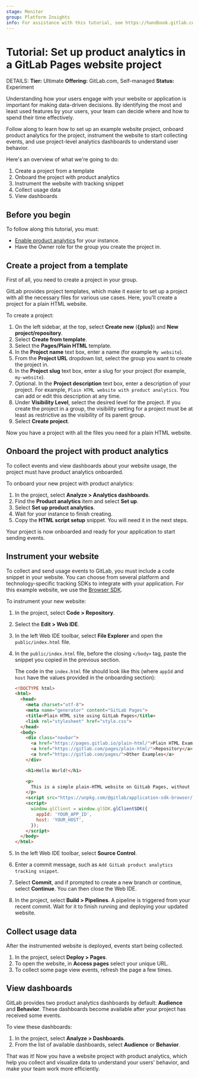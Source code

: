 ```yaml
---
stage: Monitor
group: Platform Insights
info: For assistance with this tutorial, see https://handbook.gitlab.com/handbook/product/ux/technical-writing/#assignments-to-other-projects-and-subjects.
---
```


# Tutorial: Set up product analytics in a GitLab Pages website project

DETAILS:
**Tier:** Ultimate
**Offering:** GitLab.com, Self-managed
**Status:** Experiment

Understanding how your users engage with your website or application is important for making data-driven decisions.
By identifying the most and least used features by your users, your team can decide where and how to spend their time effectively.

Follow along to learn how to set up an example website project, onboard product analytics for the project, instrument the website to start collecting events,
and use project-level analytics dashboards to understand user behavior.

Here's an overview of what we're going to do:

1. Create a project from a template
1. Onboard the project with product analytics
1. Instrument the website with tracking snippet
1. Collect usage data
1. View dashboards

## Before you begin

To follow along this tutorial, you must:

- [Enable product analytics](../../operations/product_analytics/index.md#enable-product-analytics) for your instance.
- Have the Owner role for the group you create the project in.

## Create a project from a template

First of all, you need to create a project in your group.

GitLab provides project templates,
which make it easier to set up a project with all the necessary files for various use cases.
Here, you'll create a project for a plain HTML website.

To create a project:

1. On the left sidebar, at the top, select **Create new** (**{plus}**) and **New project/repository**.
1. Select **Create from template**.
1. Select the **Pages/Plain HTML** template.
1. In the **Project name** text box, enter a name (for example `My website`).
1. From the **Project URL** dropdown list, select the group you want to create the project in.
1. In the **Project slug** text box, enter a slug for your project (for example, `my-website`).
1. Optional. In the **Project description** text box, enter a description of your project.
   For example, `Plain HTML website with product analytics`. You can add or edit this description at any time.
1. Under **Visibility Level**, select the desired level for the project.
   If you create the project in a group, the visibility setting for a project must be at least as restrictive as the visibility of its parent group.
1. Select **Create project**.

Now you have a project with all the files you need for a plain HTML website.

## Onboard the project with product analytics

To collect events and view dashboards about your website usage, the project must have product analytics onboarded.

To onboard your new project with product analytics:

1. In the project, select **Analyze > Analytics dashboards**.
1. Find the **Product analytics** item and select **Set up**.
1. Select **Set up product analytics**.
1. Wait for your instance to finish creating.
1. Copy the **HTML script setup** snippet. You will need it in the next steps.

Your project is now onboarded and ready for your application to start sending events.

## Instrument your website

To collect and send usage events to GitLab, you must include a code snippet in your website.
You can choose from several platform and technology-specific tracking SDKs to integrate with your application.
For this example website, we use the [Browser SDK](../../operations/product_analytics/instrumentation/browser_sdk.md).

To instrument your new website:

1. In the project, select **Code > Repository**.
1. Select the **Edit > Web IDE**.
1. In the left Web IDE toolbar, select **File Explorer** and open the `public/index.html` file.
1. In the `public/index.html` file, before the closing `</body>` tag, paste the snippet you copied in the previous section.

   The code in the `index.html` file should look like this (where `appId` and `host` have the values provided in the onboarding section):

   ```html
   <!DOCTYPE html>
   <html>
     <head>
       <meta charset="utf-8">
       <meta name="generator" content="GitLab Pages">
       <title>Plain HTML site using GitLab Pages</title>
       <link rel="stylesheet" href="style.css">
     </head>
     <body>
       <div class="navbar">
         <a href="https://pages.gitlab.io/plain-html/">Plain HTML Example</a>
         <a href="https://gitlab.com/pages/plain-html/">Repository</a>
         <a href="https://gitlab.com/pages/">Other Examples</a>
       </div>

       <h1>Hello World!</h1>

       <p>
         This is a simple plain-HTML website on GitLab Pages, without any fancy static site generator.
       </p>
       <script src="https://unpkg.com/@gitlab/application-sdk-browser/dist/gl-sdk.min.js"></script>
       <script>
         window.glClient = window.glSDK.glClientSDK({
           appId: 'YOUR_APP_ID',
           host: 'YOUR_HOST',
         });
       </script>
     </body>
   </html>
   ```

1. In the left Web IDE toolbar, select **Source Control**.
1. Enter a commit message, such as `Add GitLab product analytics tracking snippet`.
1. Select **Commit**, and if prompted to create a new branch or continue, select **Continue**. You can then close the Web IDE.
1. In the project, select **Build > Pipelines**.
   A pipeline is triggered from your recent commit. Wait for it to finish running and deploying your updated website.

## Collect usage data

After the instrumented website is deployed, events start being collected.

1. In the project, select **Deploy > Pages**.
1. To open the website, in **Access pages** select your unique URL.
1. To collect some page view events, refresh the page a few times.

## View dashboards

GitLab provides two product analytics dashboards by default: **Audience** and **Behavior**.
These dashboards become available after your project has received some events.

To view these dashboards:

1. In the project, select **Analyze > Dashboards**.
1. From the list of available dashboards, select **Audience** or **Behavior**.

That was it! Now you have a website project with product analytics, which help you collect and visualize data to understand your users' behavior, and make your team work more efficiently.
